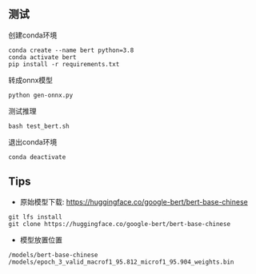## 测试
创建conda环境
```
conda create --name bert python=3.8
conda activate bert
pip install -r requirements.txt
```

转成onnx模型
```shell
python gen-onnx.py
```
测试推理
```shell
bash test_bert.sh
```

退出conda环境
```
conda deactivate
```

## Tips

*  原始模型下载:
https://huggingface.co/google-bert/bert-base-chinese
```
git lfs install
git clone https://huggingface.co/google-bert/bert-base-chinese
```

* 模型放置位置
```
/models/bert-base-chinese
/models/epoch_3_valid_macrof1_95.812_microf1_95.904_weights.bin
``` 